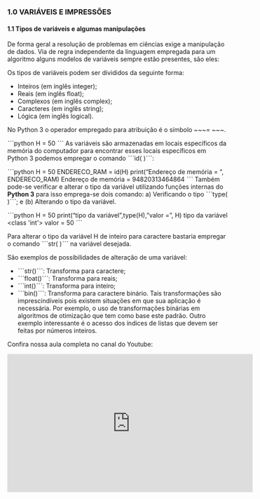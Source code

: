 ### 1.0 VARIÁVEIS E IMPRESSÕES

#### 1.1 Tipos de variáveis e algumas manipulações

De forma geral a resolução de problemas em ciências exige a manipulação de dados. Via de regra independente da linguagem empregada para um algoritmo alguns modelos de variáveis sempre estão presentes, são eles:  

Os tipos de variáveis podem ser divididos da seguinte forma:   
- Inteiros (em inglês integer);
- Reais (em inglês float);
- Complexos (em inglês complex);
- Caracteres (em inglês string);
- Lógica (em inglês logical).

No Python 3 o operador empregado para atribuição é o símbolo ~~~= ~~~.

ˋˋˋpython
H = 50
ˋˋˋ
As variáveis são armazenadas em locais específicos da memória do computador para encontrar esses locais específicos em Python 3 podemos empregar o comando ˋˋˋid( )ˋˋˋ:

ˋˋˋpython
H = 50
ENDERECO_RAM = id(H)
print(“Endereço de memória = “, ENDERECO_RAM)
Endereço de memória = 94820313464864
ˋˋˋ
Também pode-se verificar e alterar o tipo da variável utilizando funções internas do **Python 3** para isso emprega-se dois comando: a) Verificando o tipo ˋˋˋtype( )ˋˋˋ; e (b) Alterando o tipo da variável.

ˋˋˋpython
H = 50
print(“tipo da variável”,type(H),”valor =”, H)
tipo da variável <class 'int'> valor = 50
ˋˋˋ

Para alterar o tipo da variável H de inteiro para caractere bastaria empregar o comando ˋˋˋstr( )ˋˋˋ na variável desejada.

São exemplos de possibilidades de alteração de uma variável: 
- ˋˋˋstr()ˋˋˋ: Transforma para caractere;
- ˋˋˋfloat()ˋˋˋ: Transforma para reais;
- ˋˋˋint()ˋˋˋ: Transforma para inteiro;
- ˋˋˋbin()ˋˋˋ: Transforma para caractere binário.
Tais transformações são imprescindíveis pois existem situações em que sua aplicação é necessária. Por exemplo, o uso de transformações binárias em algoritmos de otimização que tem como base este padrão. Outro exemplo interessante é o acesso dos índices de listas que devem ser feitas por números inteiros.

Confira nossa aula completa no canal do Youtube:

<iframe width="560" height="315" src="https://www.youtube.com/embed/6ayu8RVqW5Y" title="YouTube video player" frameborder="0" allow="accelerometer; autoplay; clipboard-write; encrypted-media; gyroscope; picture-in-picture" allowfullscreen></iframe>
